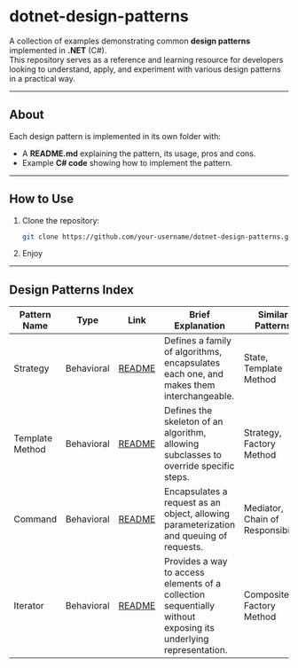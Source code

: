 # dotnet-design-patterns

A collection of examples demonstrating common **design patterns** implemented in **.NET** (C#).  
This repository serves as a reference and learning resource for developers looking to understand, apply, and experiment with various design patterns in a practical way.

---

## About

Each design pattern is implemented in its own folder with:

- A **README.md** explaining the pattern, its usage, pros and cons.
- Example **C# code** showing how to implement the pattern.

---

## How to Use

1. Clone the repository:

   ```bash
   git clone https://github.com/your-username/dotnet-design-patterns.git
   ```

2. Enjoy

---

## Design Patterns Index

| Pattern Name    | Type       | Link                                                     | Brief Explanation                                                                                              | Similar Patterns                  |
| --------------- | ---------- | -------------------------------------------------------- | -------------------------------------------------------------------------------------------------------------- | --------------------------------- |
| Strategy        | Behavioral | [README](./Patterns/Behavioral/Strategy/README.md)       | Defines a family of algorithms, encapsulates each one, and makes them interchangeable.                         | State, Template Method            |
| Template Method | Behavioral | [README](./Patterns/Behavioral/TemplateMethod/README.md) | Defines the skeleton of an algorithm, allowing subclasses to override specific steps.                          | Strategy, Factory Method          |
| Command         | Behavioral | [README](./Patterns/Behavioral/Command/README.md)        | Encapsulates a request as an object, allowing parameterization and queuing of requests.                        | Mediator, Chain of Responsibility |
| Iterator        | Behavioral | [README](./Patterns/Behavioral/Iterator/README.md)       | Provides a way to access elements of a collection sequentially without exposing its underlying representation. | Composite, Factory Method         |
